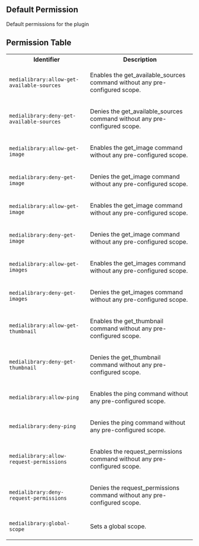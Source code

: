 ## Default Permission

Default permissions for the plugin

## Permission Table

<table>
<tr>
<th>Identifier</th>
<th>Description</th>
</tr>


<tr>
<td>

`medialibrary:allow-get-available-sources`

</td>
<td>

Enables the get_available_sources command without any pre-configured scope.

</td>
</tr>

<tr>
<td>

`medialibrary:deny-get-available-sources`

</td>
<td>

Denies the get_available_sources command without any pre-configured scope.

</td>
</tr>

<tr>
<td>

`medialibrary:allow-get-image  `

</td>
<td>

Enables the get_image   command without any pre-configured scope.

</td>
</tr>

<tr>
<td>

`medialibrary:deny-get-image  `

</td>
<td>

Denies the get_image   command without any pre-configured scope.

</td>
</tr>

<tr>
<td>

`medialibrary:allow-get-image`

</td>
<td>

Enables the get_image command without any pre-configured scope.

</td>
</tr>

<tr>
<td>

`medialibrary:deny-get-image`

</td>
<td>

Denies the get_image command without any pre-configured scope.

</td>
</tr>

<tr>
<td>

`medialibrary:allow-get-images`

</td>
<td>

Enables the get_images command without any pre-configured scope.

</td>
</tr>

<tr>
<td>

`medialibrary:deny-get-images`

</td>
<td>

Denies the get_images command without any pre-configured scope.

</td>
</tr>

<tr>
<td>

`medialibrary:allow-get-thumbnail`

</td>
<td>

Enables the get_thumbnail command without any pre-configured scope.

</td>
</tr>

<tr>
<td>

`medialibrary:deny-get-thumbnail`

</td>
<td>

Denies the get_thumbnail command without any pre-configured scope.

</td>
</tr>

<tr>
<td>

`medialibrary:allow-ping`

</td>
<td>

Enables the ping command without any pre-configured scope.

</td>
</tr>

<tr>
<td>

`medialibrary:deny-ping`

</td>
<td>

Denies the ping command without any pre-configured scope.

</td>
</tr>

<tr>
<td>

`medialibrary:allow-request-permissions`

</td>
<td>

Enables the request_permissions command without any pre-configured scope.

</td>
</tr>

<tr>
<td>

`medialibrary:deny-request-permissions`

</td>
<td>

Denies the request_permissions command without any pre-configured scope.

</td>
</tr>

<tr>
<td>

`medialibrary:global-scope`

</td>
<td>

Sets a global scope.

</td>
</tr>
</table>
